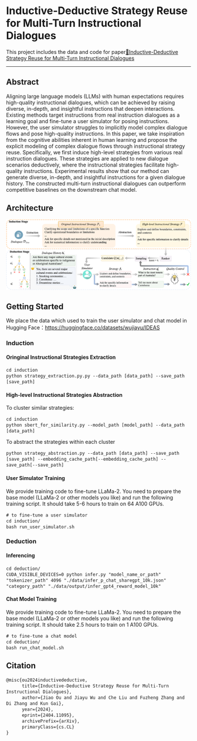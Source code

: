 # Inductive-Deductive Strategy Reuse for Multi-Turn Instructional Dialogues

This project includes the data and code for paper[📄Inductive-Deductive Strategy Reuse for Multi-Turn Instructional Dialogues](https://arxiv.org/pdf/2404.11095.pdf)

----------

## Abstract
Aligning large language models (LLMs) with human expectations requires high-quality instructional dialogues, which can be achieved by raising diverse, in-depth, and insightful instructions that deepen interactions.
Existing methods target instructions from real instruction dialogues as a learning goal and fine-tune a user simulator for posing instructions.
However, the user simulator struggles to implicitly model complex dialogue flows and pose high-quality instructions.
In this paper, we take inspiration from the cognitive abilities inherent in human learning and propose the explicit modeling of complex dialogue flows through instructional strategy reuse.
Specifically, we first induce high-level strategies from various real instruction dialogues.
These strategies are applied to new dialogue scenarios deductively, where the instructional strategies facilitate high-quality instructions.
Experimental results show that our method can generate diverse, in-depth, and insightful instructions for a given dialogue history. The constructed multi-turn instructional dialogues can outperform competitive baselines on the downstream chat model.

## Architecture
![alt Arcitacture](./images/architecture.png)

## Getting Started

We place the data which used to train the user simulator and chat model in Hugging Face：https://huggingface.co/datasets/wujiayu/IDEAS
### Induction

#### Oringinal Instructional Strategies Extraction
``` 
cd induction
python strategy_extraction.py.py --data_path [data_path] --save_path [save_path]
``` 

#### High-level Instructional Strategies Abstraction
To cluster similar strategies:
```
cd induction
python sbert_for_similarity.py --model_path [model_path] --data_path [data_path]
```
To abstract the strategies within each cluster 
```
python strategy_abstraction.py --data_path [data_path] --save_path [save_path] --embedding_cache_path[--embedding_cache_path] --save_path[--save_path]
``` 


#### User Simulator Training
We provide training code to fine-tune LLaMa-2. You need to prepare the base model (LLaMa-2 or other models you like) and run the following training script. It should take 5-6 hours to train on 64 A100 GPUs.
```
# to fine-tune a user simulator
cd induction/
bash run_user_simulator.sh
```

### Deduction

#### Inferencing
```
cd deduction/
CUDA_VISIBLE_DEVICES=0 python infer.py "model_name_or_path" "tokenizer_path" 4096 "./data/infer_p_chat_sharegpt_10k.json"  "category_path" "./data/output/infer_gpt4_reward_model_10k"
```
#### Chat Model Training
We provide training code to fine-tune LLaMa-2. You need to prepare the base model (LLaMa-2 or other models you like) and run the following training script. It should take 2.5 hours to train on 1 A100 GPUs. 
```
# to fine-tune a chat model
cd deduction/
bash run_chat_model.sh
```
## Citation
```
@misc{ou2024inductivedeductive,
      title={Inductive-Deductive Strategy Reuse for Multi-Turn Instructional Dialogues}, 
      author={Jiao Ou and Jiayu Wu and Che Liu and Fuzheng Zhang and Di Zhang and Kun Gai},
      year={2024},
      eprint={2404.11095},
      archivePrefix={arXiv},
      primaryClass={cs.CL}
}
```
